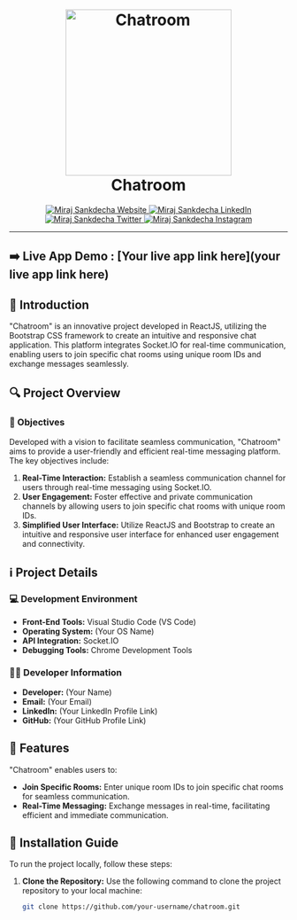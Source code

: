 <h1 align="center">
  <a href="your live app link here" target="_blank">
    <img src="your logo or image link here" alt="Chatroom" width="300">
  </a>
  <br>
  Chatroom
</h1>

<p align="center">
  <a href="https://mirajsankdecha.github.io/Portfolio/build/" target="_blank">
    <img src="https://img.shields.io/badge/Website-DC143C?style=for-the-badge&logo=medium&logoColor=white" alt="Miraj Sankdecha Website" />
  </a>
  <a href="https://www.linkedin.com/in/mirajsankdecha/" target="_blank">
    <img src="https://img.shields.io/badge/LinkedIn-0077B5?style=for-the-badge&logo=linkedin&logoColor=white" alt="Miraj Sankdecha LinkedIn" />
  </a>
  <a href="https://twitter.com/mirajsankdecha" target="_blank">
    <img src="https://img.shields.io/badge/Twitter-1DA1F2?style=for-the-badge&logo=twitter&logoColor=white" alt="Miraj Sankdecha Twitter" />
  </a>
  <a href="https://www.instagram.com/mirajgajjar731/?igshid=MzNlNGNkZWQ4Mg%3D%3D" target="_blank">
    <img src="https://img.shields.io/badge/Instagram-fe4164?style=for-the-badge&logo=instagram&logoColor=white" alt="Miraj Sankdecha Instagram" />
  </a> 
</p>

---

## :arrow_right: **Live App Demo** : [Your live app link here](your live app link here)

## :pencil: Introduction

"Chatroom" is an innovative project developed in ReactJS, utilizing the Bootstrap CSS framework to create an intuitive and responsive chat application. This platform integrates Socket.IO for real-time communication, enabling users to join specific chat rooms using unique room IDs and exchange messages seamlessly.

## :mag: Project Overview

### :dart: Objectives

Developed with a vision to facilitate seamless communication, "Chatroom" aims to provide a user-friendly and efficient real-time messaging platform. The key objectives include:

1. **Real-Time Interaction:** Establish a seamless communication channel for users through real-time messaging using Socket.IO.
2. **User Engagement:** Foster effective and private communication channels by allowing users to join specific chat rooms with unique room IDs.
3. **Simplified User Interface:** Utilize ReactJS and Bootstrap to create an intuitive and responsive user interface for enhanced user engagement and connectivity.

## :information_source: Project Details

### :computer: Development Environment

- **Front-End Tools:** Visual Studio Code (VS Code)
- **Operating System:** (Your OS Name)
- **API Integration:** Socket.IO
- **Debugging Tools:** Chrome Development Tools

### :man_technologist: Developer Information

- **Developer:** (Your Name)
- **Email:** (Your Email)
- **LinkedIn:** (Your LinkedIn Profile Link)
- **GitHub:** (Your GitHub Profile Link)

## :rocket: Features

"Chatroom" enables users to:

- **Join Specific Rooms:** Enter unique room IDs to join specific chat rooms for seamless communication.
- **Real-Time Messaging:** Exchange messages in real-time, facilitating efficient and immediate communication.

## :wrench: Installation Guide

To run the project locally, follow these steps:

1. **Clone the Repository:** Use the following command to clone the project repository to your local machine:

   ```bash
   git clone https://github.com/your-username/chatroom.git
